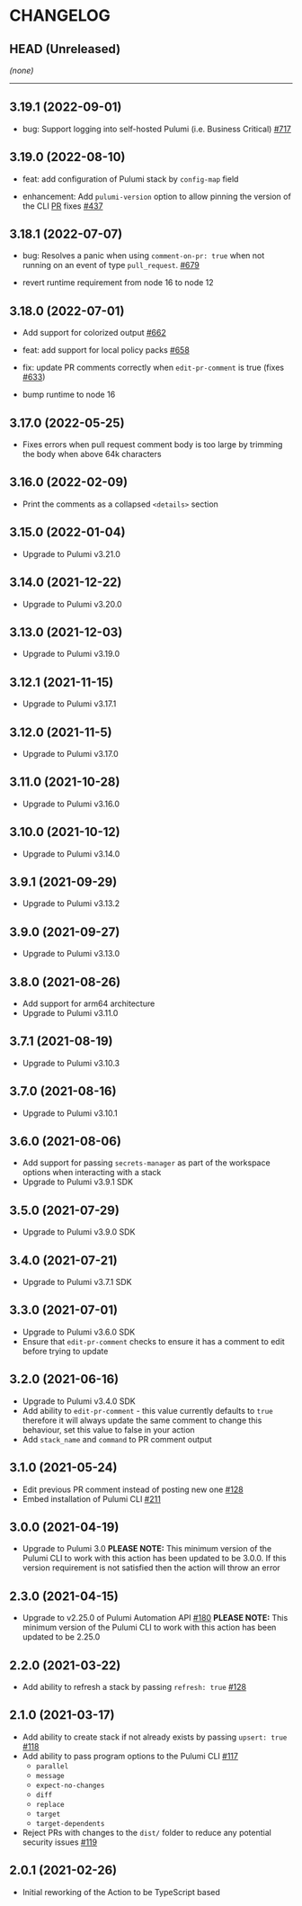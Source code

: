 # CHANGELOG

## HEAD (Unreleased)

_(none)_

---

## 3.19.1 (2022-09-01)

- bug: Support logging into self-hosted Pulumi (i.e. Business Critical)
  [#717](https://github.com/pulumi/actions/pull/717)

## 3.19.0 (2022-08-10)

- feat: add configuration of Pulumi stack by `config-map` field

- enhancement: Add `pulumi-version` option to allow pinning the version of the
  CLI [PR](https://github.com/pulumi/actions/pull/661) fixes
  [#437 ](https://github.com/pulumi/actions/issues/437)


## 3.18.1 (2022-07-07)

- bug: Resolves a panic when using `comment-on-pr: true` when not running on an
  event of type `pull_request`.
  [#679](https://github.com/pulumi/actions/issues/679)

- revert runtime requirement from node 16 to node 12

## 3.18.0 (2022-07-01)

- Add support for colorized output
  [#662](https://github.com/pulumi/actions/pull/662)

- feat: add support for local policy packs
  [#658](https://github.com/pulumi/actions/pull/658)

- fix: update PR comments correctly when `edit-pr-comment` is true (fixes
  [#633](https://github.com/pulumi/actions/issues/633))

- bump runtime to node 16

## 3.17.0 (2022-05-25)

- Fixes errors when pull request comment body is too large by trimming the body
  when above 64k characters

## 3.16.0 (2022-02-09)

- Print the comments as a collapsed `<details>` section

## 3.15.0 (2022-01-04)

- Upgrade to Pulumi v3.21.0

## 3.14.0 (2021-12-22)

- Upgrade to Pulumi v3.20.0

## 3.13.0 (2021-12-03)

- Upgrade to Pulumi v3.19.0

## 3.12.1 (2021-11-15)

- Upgrade to Pulumi v3.17.1

## 3.12.0 (2021-11-5)

- Upgrade to Pulumi v3.17.0

## 3.11.0 (2021-10-28)

- Upgrade to Pulumi v3.16.0

## 3.10.0 (2021-10-12)

- Upgrade to Pulumi v3.14.0

## 3.9.1 (2021-09-29)

- Upgrade to Pulumi v3.13.2

## 3.9.0 (2021-09-27)

- Upgrade to Pulumi v3.13.0

## 3.8.0 (2021-08-26)

- Add support for arm64 architecture
- Upgrade to Pulumi v3.11.0

## 3.7.1 (2021-08-19)

- Upgrade to Pulumi v3.10.3

## 3.7.0 (2021-08-16)

- Upgrade to Pulumi v3.10.1

## 3.6.0 (2021-08-06)

- Add support for passing `secrets-manager` as part of the workspace options
  when interacting with a stack
- Upgrade to Pulumi v3.9.1 SDK

## 3.5.0 (2021-07-29)

- Upgrade to Pulumi v3.9.0 SDK

## 3.4.0 (2021-07-21)

- Upgrade to Pulumi v3.7.1 SDK

## 3.3.0 (2021-07-01)

- Upgrade to Pulumi v3.6.0 SDK
- Ensure that `edit-pr-comment` checks to ensure it has a comment to edit before
  trying to update

## 3.2.0 (2021-06-16)

- Upgrade to Pulumi v3.4.0 SDK
- Add ability to `edit-pr-comment` - this value currently defaults to `true`
  therefore it will always update the same comment to change this behaviour, set
  this value to false in your action
- Add `stack_name` and `command` to PR comment output

## 3.1.0 (2021-05-24)

- Edit previous PR comment instead of posting new one
  [#128](https://github.com/pulumi/actions/pull/148)
- Embed installation of Pulumi CLI
  [#211](https://github.com/pulumi/actions/pull/211)

## 3.0.0 (2021-04-19)

- Upgrade to Pulumi 3.0 **PLEASE NOTE:** This minimum version of the Pulumi CLI
  to work with this action has been updated to be 3.0.0. If this version
  requirement is not satisfied then the action will throw an error

## 2.3.0 (2021-04-15)

- Upgrade to v2.25.0 of Pulumi Automation API
  [#180](https://github.com/pulumi/actions/pull/180) **PLEASE NOTE:** This
  minimum version of the Pulumi CLI to work with this action has been updated to
  be 2.25.0

## 2.2.0 (2021-03-22)

- Add ability to refresh a stack by passing `refresh: true`
  [#128](https://github.com/pulumi/actions/pull/128)

## 2.1.0 (2021-03-17)

- Add ability to create stack if not already exists by passing `upsert: true`
  [#118](https://github.com/pulumi/actions/pull/118)
- Add ability to pass program options to the Pulumi CLI
  [#117](https://github.com/pulumi/actions/pull/117)
  - `parallel`
  - `message`
  - `expect-no-changes`
  - `diff`
  - `replace`
  - `target`
  - `target-dependents`
- Reject PRs with changes to the `dist/` folder to reduce any potential security
  issues [#119](https://github.com/pulumi/actions/pull/119)

## 2.0.1 (2021-02-26)

- Initial reworking of the Action to be TypeScript based
